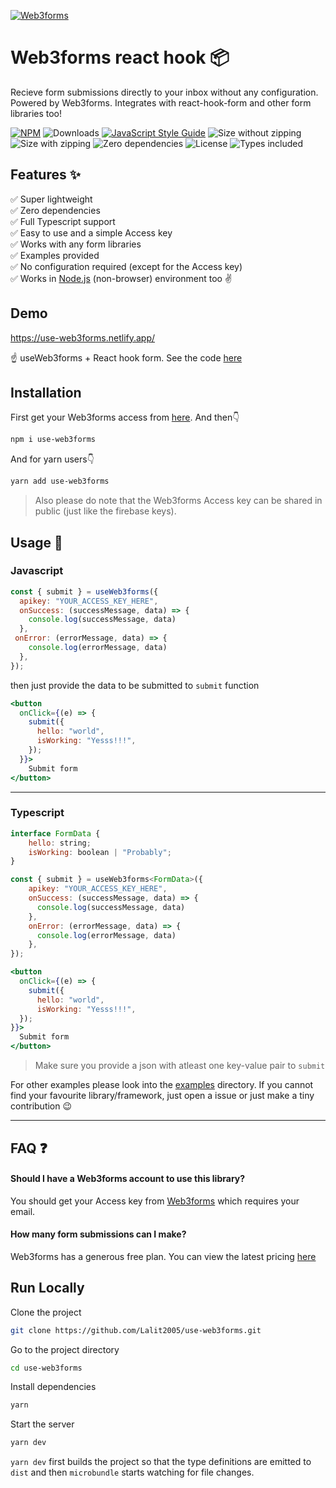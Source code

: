 
[![Web3forms](https://web3forms.com/img/web3forms-logo.svg)](https://web3forms.com/)
# Web3forms react hook 📦

Recieve form submissions directly to your inbox without any configuration. Powered by Web3forms. Integrates with react-hook-form and other form libraries too!

[![NPM](https://img.shields.io/npm/v/use-web3forms.svg)](https://www.npmjs.com/package/use-web3forms)
![Downloads](https://badgen.net/npm/dw/use-web3forms)
[![JavaScript Style Guide](https://img.shields.io/badge/code_style-standard-brightgreen.svg)](https://standardjs.com)
![Size without zipping](https://badgen.net/bundlephobia/min/use-web3forms)
![Size with zipping](https://badgen.net/bundlephobia/minzip/use-web3forms)
![Zero dependencies](https://badgen.net/bundlephobia/dependency-count/use-web3forms)
![License](https://badgen.net/npm/license/use-web3forms)
![Types included](https://badgen.net/npm/types/use-web3forms)
## Features ✨

✅  Super lightweight  
✅  Zero dependencies  
✅  Full Typescript support  
✅  Easy to use and a simple Access key  
✅  Works with any form libraries  
✅  Examples provided  
✅  No configuration required (except for the Access key)  
✅  Works in [Node.js](https://github.com/Lalit2005/use-web3forms/tree/master/examples/with-node.js) (non-browser) environment too ✌️

## Demo

https://use-web3forms.netlify.app/

☝️ useWeb3forms + React hook form. See the code [here](https://github.com/lalit2005/use-web3forms/tree/master/examples/react-hook-form)

## Installation

First get your Web3forms access from [here](https://web3forms.com/#start). And then👇

```bash
npm i use-web3forms
```
And for yarn users👇
```bash
yarn add use-web3forms
```
> Also please do note that the Web3forms Access key can be shared in public (just like the firebase keys).

## Usage 📖

### Javascript

```js
const { submit } = useWeb3forms({
  apikey: "YOUR_ACCESS_KEY_HERE",
  onSuccess: (successMessage, data) => {
    console.log(successMessage, data)
  },
 onError: (errorMessage, data) => {
    console.log(errorMessage, data)
  },
});
```
then just provide the data to be submitted to `submit` function

```jsx {3-6}
<button
  onClick={(e) => {
    submit({
      hello: "world",
      isWorking: "Yesss!!!",
    });
  }}>
    Submit form
</button>
```
---  

### Typescript

```js
interface FormData {
    hello: string;
    isWorking: boolean | "Probably";
}

const { submit } = useWeb3forms<FormData>({
    apikey: "YOUR_ACCESS_KEY_HERE",
    onSuccess: (successMessage, data) => {
      console.log(successMessage, data)
    },
    onError: (errorMessage, data) => {
      console.log(errorMessage, data)
    },
});
```

```jsx
<button
  onClick={(e) => {
    submit({
      hello: "world",
      isWorking: "Yesss!!!",
  });
}}>
  Submit form
</button>
```

> Make sure you provide a json with atleast one key-value pair to `submit`

For other examples please look into the [examples](https://github.com/Lalit2005/use-web3forms/tree/master/examples/) directory. If you cannot find your favourite library/framework, just open a issue or just make a tiny contribution 😉

---
## FAQ ❓

#### Should I have a Web3forms account to use this library?  
You should get your Access key from [Web3forms](https://web3forms.com/) which requires your email.

#### How many form submissions can I make?  
Web3forms has a generous free plan. You can view the latest pricing [here](https://web3forms.com/#pricing)
## Run Locally

Clone the project

```bash
git clone https://github.com/Lalit2005/use-web3forms.git
```

Go to the project directory

```bash
cd use-web3forms
```

Install dependencies

```bash
yarn
```

Start the server

```bash
yarn dev
```
`yarn dev` first builds the project so that the type definitions are emitted to `dist` and then `microbundle` starts watching for file changes.



  
